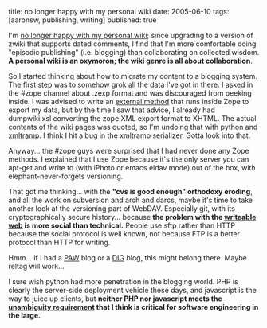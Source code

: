 title: no longer happy with my personal wiki
date: 2005-06-10
tags: [aaronsw, publishing, writing]
published: true

I'm <a href="http://dm93.org/z2001/AboutThisWiki#msg20050608050701+0000@dm93.org">no longer happy with my personal wiki</a>; since upgrading to a version of zwiki that supports dated comments, I find that I'm more comfortable doing "episodic publishing" (i.e. blogging) than collaborating on collected wisdom. <b>A personal wiki is an oxymoron; the wiki genre is all about collaboration</b>.

<p> So I started thinking about how to migrate my content to a blogging system. The first step was to somehow grok all the data I've got in there. I asked in the #zope channel about .zexp format and was discouraged from peeking inside. I was advised to write an
<a href="https://www.zope.org/Documentation/Books/ZopeBook/2_6Edition/ScriptingZope.stx">external method</a> that runs inside Zope to export my data,
but by the time I saw that advice, I already had dumpwiki.xsl converting the zope XML export format to XHTML. The actual contents of the wiki pages was quoted, so I'm undoing that with python and <a href="http://www.aaronsw.com/2002/xmltramp/">xmltramp</a>. I think I hit a bug in the xmltramp serializer. Gotta look into that.

<p> Anyway... the #zope guys were surprised that I had never done any Zope methods. I explained that I use Zope because it's the only server you can apt-get and write to (with iPhoto or emacs eldav mode) out of the box, with elephant-never-forgets versioning.

<p> That got me thinking... with the <b>"cvs is good enough" orthodoxy eroding</b>, and all the work on subversion and arch and darcs, maybe it's time to take another look at the versioning part of WebDAV. Especially git, with its cryptographically secure history... because <b>the problem with   the <a href="https://www.oreillynet.com/pub/t/84">writeable web</a> is more social than technical.</b> People use sftp rather than HTTP because the social protocol is well known, not because FTP is a better protocol than HTTP for writing.

<p> Hmm... if I had a <a rel="tag" href="http://www.policyawareweb.org/">PAW</a> blog or a <a href="http://groups.csail.mit.edu/dig/" rel="tag">DIG</a> blog, this might belong there. Maybe reltag will work...

<p> I sure wish python had more penetration in the blogging world. PHP is clearly the server-side deployment vehicle these days, and javascript is the way to juice up clients, but <b>neither PHP nor javascript  meets the <a href="https://www.w3.org/TR/1998/NOTE-webarch-extlang-19980210#Ambiguity ">unambiguity requirement</a> that I think is critical for software engineering in the large.</b>
